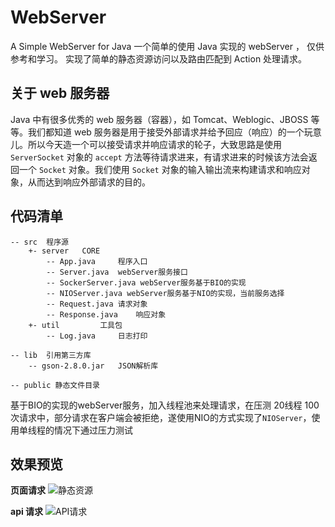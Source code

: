# WebServer
A Simple WebServer for Java
一个简单的使用 Java 实现的 webServer ， 仅供参考和学习。
实现了简单的静态资源访问以及路由匹配到 Action 处理请求。

## 关于 web 服务器

Java 中有很多优秀的 web 服务器（容器），如 Tomcat、Weblogic、JBOSS 等等。我们都知道 web 服务器是用于接受外部请求并给予回应（响应）的一个玩意儿。所以今天造一个可以接受请求并响应请求的轮子，大致思路是使用  `ServerSocket`  对象的  `accept`  方法等待请求进来，有请求进来的时候该方法会返回一个  `Socket`  对象。我们使用  `Socket`  对象的输入输出流来构建请求和响应对象，从而达到响应外部请求的目的。


## 代码清单


```
-- src  程序源
    +- server   CORE
        -- App.java     程序入口
        -- Server.java  webServer服务接口
        -- SockerServer.java webServer服务基于BIO的实现
        -- NIOServer.java webServer服务基于NIO的实现，当前服务选择
        -- Request.java 请求对象
        -- Response.java    响应对象
    +- util         工具包 
        -- Log.java     日志打印

-- lib  引用第三方库
    -- gson-2.8.0.jar   JSON解析库

-- public 静态文件目录    
```

基于BIO的实现的webServer服务，加入线程池来处理请求，在压测 20线程 100次请求中，部分请求在客户端会被拒绝，遂使用NIO的方式实现了`NIOServer`，使用单线程的情况下通过压力测试

## 效果预览

**页面请求**
![静态资源](https://i.loli.net/2019/12/20/d1KzWOqYUk5SAuC.png)

**api 请求**
![API请求](https://i.loli.net/2019/12/20/JuY5wCsgWKPbBAM.png)
